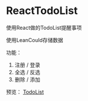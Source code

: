 # ReactTodoList
使用React做的TodoList提醒事项

使用LeanCould存储数据

功能：
  1. 注册 / 登录
  2. 全选 / 反选
  3. 删除 / 添加

预览： [TodoList](https://18898286061.github.io/ReactTodoList/dist/index.html)
